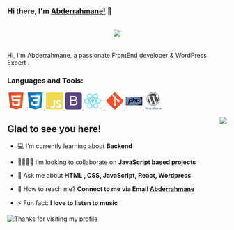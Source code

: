 ### Hi there, I'm [Abderrahmane!](https://github.com/Abderrahmaneee) 👋
<p align="center">
<br><img src="https://github.com/chiraag-kakar/chiraag-kakar/blob/master/hadder.gif" width="280px"><br><br>
</p>
<p>Hi, I'm Abderrahmane, a passionate FrontEnd developer & WordPress Expert .</p>
<h3 align="left">Languages and Tools:</h3>
<p align="left">  
    <a href="https://www.w3.org/html/" target="_blank"> 
        <code><img src="https://raw.githubusercontent.com/devicons/devicon/master/icons/html5/html5-original.svg" alt="html5" width="40" height="40"/></code> 
    </a>  
    <a href="https://www.w3schools.com/css/" target="_blank"> 
        <code><img src="https://raw.githubusercontent.com/devicons/devicon/master/icons/css3/css3-original.svg" alt="css3" width="40" height="40"/></code>  
    </a> 
    <a href="https://developer.mozilla.org/en-US/docs/Web/JavaScript" target="_blank"> 
        <code><img src="https://raw.githubusercontent.com/devicons/devicon/master/icons/javascript/javascript-plain.svg" alt="javascript" width="40" height="40"/></code>  
    </a>
    <a href="https://getbootstrap.com" target="_blank"> 
        <code><img src="https://raw.githubusercontent.com/devicons/devicon/master/icons/bootstrap/bootstrap-plain.svg" alt="bootstrap" width="40" height="40"/></code>  
    </a> 
    <a href="https://fr.reactjs.org/" target="_blank"> 
        <code><img src="https://raw.githubusercontent.com/devicons/devicon/master/icons/react/react-original.svg" alt="React" width="40" height="40"/> </code> 
    </a> 
    <a href="https://git-scm.com/" target="_blank"> 
        <code><img src="https://raw.githubusercontent.com/devicons/devicon/master/icons/git/git-original.svg" alt="git" width="40" height="40"/></code>  
    </a> 
    <a href="https://www.php.net/" target="_blank"> 
        <code><img src="https://raw.githubusercontent.com/devicons/devicon/master/icons/php/php-original.svg" alt="php" width="40" height="40"/></code>  
    </a>
    <a href="https://wordpress.org/" target="_blank"> 
        <code><img src="https://raw.githubusercontent.com/devicons/devicon/master/icons/wordpress/wordpress-original.svg" alt="wordpress" width="40" height="40"/></code>  
    </a> 
</p>


<img src="https://github-readme-stats.vercel.app/api?username=Abderrahmaneee&show_icons=true&&count_private=true&include_all_commits=true&custom_title=My%20stats%20around%20here&title_color=FF6C00&text_color=000000&icon_color=FF6C00&locale=" align="right">


<h2>Glad to see you here!</h2>

- 💻 I’m currently learning about **Backend**

- 🤜🏻🤛🏻 I’m looking to collaborate on **JavaScript based projects**

- 💬 Ask me about **HTML , CSS, JavaScript, React, Wordpress**

- 📧 How to reach me? **Connect to me via Email [Abderrahmane](mailto:abderrahmanea091@gmail.com)**

- ⚡ Fun fact: **I love to listen to music**


<img height="120" alt="Thanks for visiting my profile" width="100%" src="https://github.com/dibyendu415/dibyendu415/blob/master/marquee.svg" />
